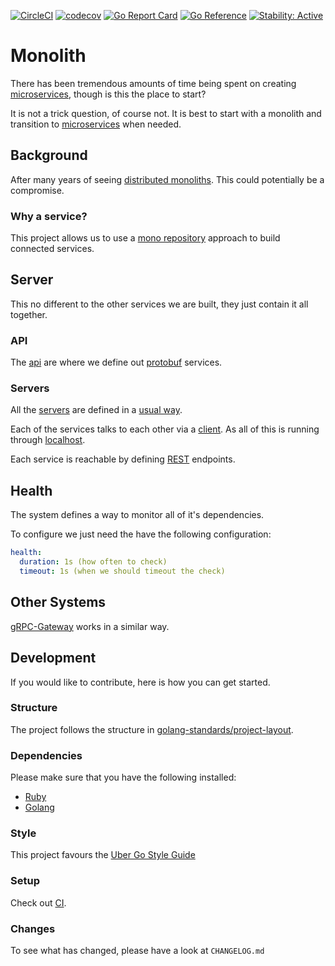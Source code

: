 [![CircleCI](https://circleci.com/gh/alexfalkowski/go-monolith.svg?style=svg)](https://circleci.com/gh/alexfalkowski/go-monolith)
[![codecov](https://codecov.io/gh/alexfalkowski/go-monolith/graph/badge.svg?token=S9SPVVYQAY)](https://codecov.io/gh/alexfalkowski/go-monolith)
[![Go Report Card](https://goreportcard.com/badge/github.com/alexfalkowski/go-monolith)](https://goreportcard.com/report/github.com/alexfalkowski/go-monolith)
[![Go Reference](https://pkg.go.dev/badge/github.com/alexfalkowski/go-monolith.svg)](https://pkg.go.dev/github.com/alexfalkowski/go-monolith)
[![Stability: Active](https://masterminds.github.io/stability/active.svg)](https://masterminds.github.io/stability/active.html)

# Monolith

There has been tremendous amounts of time being spent on creating [microservices](https://microservices.io/), though is this the place to start?

It is not a trick question, of course not. It is best to start with a monolith and transition to [microservices](https://martinfowler.com/articles/break-monolith-into-microservices.html) when needed.

## Background

After many years of seeing [distributed monoliths](https://www.gremlin.com/blog/is-your-microservice-a-distributed-monolith). This could potentially be a compromise.

### Why a service?

This project allows us to use a [mono repository](https://monorepo.tools/) approach to build connected services.

## Server

This no different to the other services we are built, they just contain it all together.

### API

The [api](api) are where we define out [protobuf](https://protobuf.dev/) services.

### Servers

All the [servers](internal/api) are defined in a [usual way](https://grpc.io/docs/languages/go/basics/).

Each of the services talks to each other via a [client](internal/api/client). As all of this is running through [localhost](https://en.wikipedia.org/wiki/Localhost).

Each service is reachable by defining [REST](https://github.com/alexfalkowski/go-service/tree/master/net/http/rest) endpoints.

## Health

The system defines a way to monitor all of it's dependencies.

To configure we just need the have the following configuration:

```yaml
health:
  duration: 1s (how often to check)
  timeout: 1s (when we should timeout the check)
```

## Other Systems

[gRPC-Gateway](https://github.com/grpc-ecosystem/grpc-gateway) works in a similar way.

## Development

If you would like to contribute, here is how you can get started.

### Structure

The project follows the structure in [golang-standards/project-layout](https://github.com/golang-standards/project-layout).

### Dependencies

Please make sure that you have the following installed:

- [Ruby](https://www.ruby-lang.org/en/)
- [Golang](https://go.dev/)

### Style

This project favours the [Uber Go Style Guide](https://github.com/uber-go/guide/blob/master/style.md)

### Setup

Check out [CI](.circleci/config.yml).

### Changes

To see what has changed, please have a look at `CHANGELOG.md`
